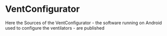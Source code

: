 # VentConfigurator
Here the Sources of the VentConfigurator - the software running on Android used to configure the ventilators - are published
